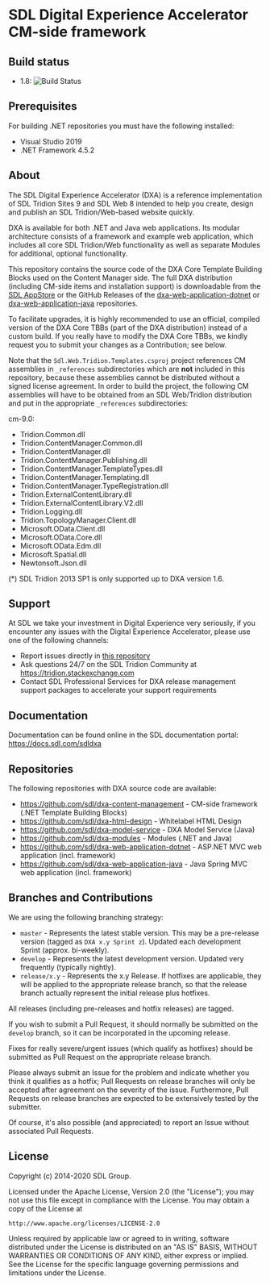 SDL Digital Experience Accelerator CM-side framework
===
Build status
------------
- 1.8: ![Build Status](https://github.com/sdl/dxa-content-management/workflows/Build/badge.svg?branch=release/1.8)

Prerequisites
-------------
For building .NET repositories you must have the following installed:
- Visual Studio 2019
- .NET Framework 4.5.2

About
-----
The SDL Digital Experience Accelerator (DXA) is a reference implementation of SDL Tridion Sites 9 and SDL Web 8 intended to help you create, design and publish an SDL Tridion/Web-based website quickly.

DXA is available for both .NET and Java web applications. Its modular architecture consists of a framework and example web application, which includes all core SDL Tridion/Web functionality as well as separate Modules for additional, optional functionality.

This repository contains the source code of the DXA Core Template Building Blocks used on the Content Manager side. 
The full DXA distribution (including CM-side items and installation support) is downloadable from the [SDL AppStore](https://appstore.sdl.com/list/?search=dxa) 
or the GitHub Releases of the [dxa-web-application-dotnet](https://github.com/sdl/dxa-web-application-dotnet/releases) or [dxa-web-application-java](https://github.com/sdl/dxa-web-application-java/releases) repositories.

To facilitate upgrades, it is highly recommended to use an official, compiled version of the DXA Core TBBs (part of the DXA distribution) instead of a custom build.
If you really have to modify the DXA Core TBBs, we kindly request you to submit your changes as a Contribution; see below. 

Note that the `Sdl.Web.Tridion.Templates.csproj` project references CM assemblies in `_references` subdirectories which are **not** included in this repository, 
because these assemblies cannot be distributed without a signed license agreement.
In order to build the project, the following CM assemblies will have to be obtained from an SDL Web/Tridion distribution and put in the appropriate `_references` subdirectories:

cm-9.0:

 - Tridion.Common.dll
 - Tridion.ContentManager.Common.dll
 - Tridion.ContentManager.dll
 - Tridion.ContentManager.Publishing.dll
 - Tridion.ContentManager.TemplateTypes.dll
 - Tridion.ContentManager.Templating.dll
 - Tridion.ContentManager.TypeRegistration.dll
 - Tridion.ExternalContentLibrary.dll
 - Tridion.ExternalContentLibrary.V2.dll
 - Tridion.Logging.dll
 - Tridion.TopologyManager.Client.dll
 - Microsoft.OData.Client.dll
 - Microsoft.OData.Core.dll
 - Microsoft.OData.Edm.dll
 - Microsoft.Spatial.dll
 - Newtonsoft.Json.dll

(*) SDL Tridion 2013 SP1 is only supported up to DXA version 1.6.
 
Support
---------------
At SDL we take your investment in Digital Experience very seriously, if you encounter any issues with the Digital Experience Accelerator, please use one of the following channels:

- Report issues directly in [this repository](https://github.com/sdl/dxa-content-management/issues)
- Ask questions 24/7 on the SDL Tridion Community at https://tridion.stackexchange.com
- Contact SDL Professional Services for DXA release management support packages to accelerate your support requirements


Documentation
-------------
Documentation can be found online in the SDL documentation portal: https://docs.sdl.com/sdldxa


Repositories
------------
The following repositories with DXA source code are available:

 - https://github.com/sdl/dxa-content-management - CM-side framework (.NET Template Building Blocks)
 - https://github.com/sdl/dxa-html-design - Whitelabel HTML Design
 - https://github.com/sdl/dxa-model-service - DXA Model Service (Java)
 - https://github.com/sdl/dxa-modules - Modules (.NET and Java)
 - https://github.com/sdl/dxa-web-application-dotnet - ASP.NET MVC web application (incl. framework)
 - https://github.com/sdl/dxa-web-application-java - Java Spring MVC web application (incl. framework)


Branches and Contributions
--------------------------
We are using the following branching strategy:

 - `master` - Represents the latest stable version. This may be a pre-release version (tagged as `DXA x.y Sprint z`). Updated each development Sprint (approx. bi-weekly).
 - `develop` - Represents the latest development version. Updated very frequently (typically nightly).
 - `release/x.y` - Represents the x.y Release. If hotfixes are applicable, they will be applied to the appropriate release branch, so that the release branch actually represent the initial release plus hotfixes.

All releases (including pre-releases and hotfix releases) are tagged. 

If you wish to submit a Pull Request, it should normally be submitted on the `develop` branch, so it can be incorporated in the upcoming release.

Fixes for really severe/urgent issues (which qualify as hotfixes) should be submitted as Pull Request on the appropriate release branch.

Please always submit an Issue for the problem and indicate whether you think it qualifies as a hotfix; Pull Requests on release branches will only be accepted after agreement on the severity of the issue.
Furthermore, Pull Requests on release branches are expected to be extensively tested by the submitter.

Of course, it's also possible (and appreciated) to report an Issue without associated Pull Requests.


License
-------
Copyright (c) 2014-2020 SDL Group.

Licensed under the Apache License, Version 2.0 (the "License");
you may not use this file except in compliance with the License.
You may obtain a copy of the License at

	http://www.apache.org/licenses/LICENSE-2.0

Unless required by applicable law or agreed to in writing, software distributed under the License is distributed on an "AS IS" BASIS, WITHOUT WARRANTIES OR CONDITIONS OF ANY KIND, either express or implied.
See the License for the specific language governing permissions and limitations under the License.
